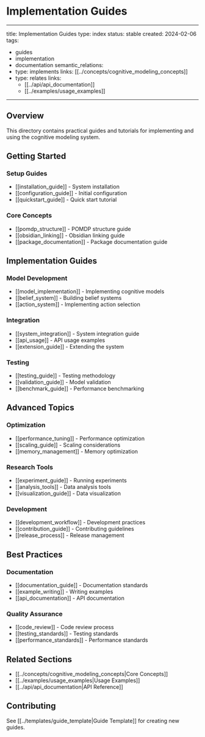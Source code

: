 # Implementation Guides

---
title: Implementation Guides
type: index
status: stable
created: 2024-02-06
tags:
  - guides
  - implementation
  - documentation
semantic_relations:
  - type: implements
    links: [[../concepts/cognitive_modeling_concepts]]
  - type: relates
    links:
      - [[../api/api_documentation]]
      - [[../examples/usage_examples]]
---

## Overview
This directory contains practical guides and tutorials for implementing and using the cognitive modeling system.

## Getting Started

### Setup Guides
- [[installation_guide]] - System installation
- [[configuration_guide]] - Initial configuration
- [[quickstart_guide]] - Quick start tutorial

### Core Concepts
- [[pomdp_structure]] - POMDP structure guide
- [[obsidian_linking]] - Obsidian linking guide
- [[package_documentation]] - Package documentation guide

## Implementation Guides

### Model Development
- [[model_implementation]] - Implementing cognitive models
- [[belief_system]] - Building belief systems
- [[action_system]] - Implementing action selection

### Integration
- [[system_integration]] - System integration guide
- [[api_usage]] - API usage examples
- [[extension_guide]] - Extending the system

### Testing
- [[testing_guide]] - Testing methodology
- [[validation_guide]] - Model validation
- [[benchmark_guide]] - Performance benchmarking

## Advanced Topics

### Optimization
- [[performance_tuning]] - Performance optimization
- [[scaling_guide]] - Scaling considerations
- [[memory_management]] - Memory optimization

### Research Tools
- [[experiment_guide]] - Running experiments
- [[analysis_tools]] - Data analysis tools
- [[visualization_guide]] - Data visualization

### Development
- [[development_workflow]] - Development practices
- [[contribution_guide]] - Contributing guidelines
- [[release_process]] - Release management

## Best Practices

### Documentation
- [[documentation_guide]] - Documentation standards
- [[example_writing]] - Writing examples
- [[api_documentation]] - API documentation

### Quality Assurance
- [[code_review]] - Code review process
- [[testing_standards]] - Testing standards
- [[performance_standards]] - Performance standards

## Related Sections
- [[../concepts/cognitive_modeling_concepts|Core Concepts]]
- [[../examples/usage_examples|Usage Examples]]
- [[../api/api_documentation|API Reference]]

## Contributing
See [[../templates/guide_template|Guide Template]] for creating new guides. 